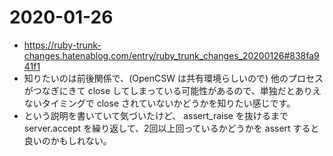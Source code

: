 # 2020-01-26

- <https://ruby-trunk-changes.hatenablog.com/entry/ruby_trunk_changes_20200126#838fa941f1>
- 知りたいのは前後関係で、(OpenCSW は共有環境らしいので) 他のプロセスがつなぎにきて close してしまっている可能性があるので、単独だとありえないタイミングで close されていないかどうかを知りたい感じです。
- という説明を書いていて気づいたけど、 assert_raise を抜けるまで server.accept を繰り返して、2回以上回っているかどうかを assert すると良いのかもしれない。
